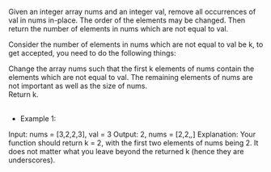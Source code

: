 Given an integer array nums and an integer val, remove all occurrences of val in nums in-place. The order of the elements may be changed. Then return the number of elements in nums which are not equal to val.<br />

Consider the number of elements in nums which are not equal to val be k, to get accepted, you need to do the following things:<br />

Change the array nums such that the first k elements of nums contain the elements which are not equal to val. The remaining elements of nums are not important as well as the size of nums.<br />
Return k.<br /><br />

* Example 1:

Input: nums = [3,2,2,3], val = 3
Output: 2, nums = [2,2,_,_]
Explanation: Your function should return k = 2, with the first two elements of nums being 2.
It does not matter what you leave beyond the returned k (hence they are underscores).